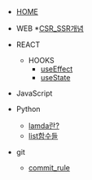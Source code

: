 * [HOME](/)
* WEB
    *[CSR_SSR개념](/WEB/CSR_SSR.md)

* REACT
    * HOOKS
        * [useEffect](/REACT/useEffect.md)
        * [useState](/REACT/useState.md)

* JavaScript

* Python
    * [lamda란?](/Python/Lamda.md)
    * [list함수들](/Python/list_func.md)

* git
    * [commit_rule](/GIT/commit형식.md)

<!-- * Algorithms
    *[문제_모아보기](/Algorithms.md)
    * HASH
        * [not_completed_player](/Algorithms/not_completed_player.md)
        * [coustume](/Algorithms/coustume.md)

    * Stack&Queue
        * [스택-큐 개념](/Algorigthms/python_stack_q.md)
        * [project_speed](/Algorithms/project_speed.md) -->